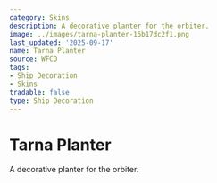```yaml
---
category: Skins
description: A decorative planter for the orbiter.
image: ../images/tarna-planter-16b17dc2f1.png
last_updated: '2025-09-17'
name: Tarna Planter
source: WFCD
tags:
- Ship Decoration
- Skins
tradable: false
type: Ship Decoration
---
```


# Tarna Planter

A decorative planter for the orbiter.

